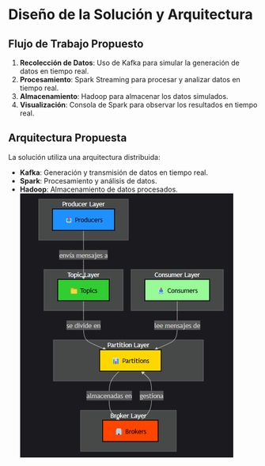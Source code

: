 # Diseño de la Solución y Arquitectura

## Flujo de Trabajo Propuesto
1. **Recolección de Datos**: Uso de Kafka para simular la generación de datos en tiempo real.
2. **Procesamiento**: Spark Streaming para procesar y analizar datos en tiempo real.
3. **Almacenamiento**: Hadoop para almacenar los datos simulados.
4. **Visualización**: Consola de Spark para observar los resultados en tiempo real.

## Arquitectura Propuesta
La solución utiliza una arquitectura distribuida:
- **Kafka**: Generación y transmisión de datos en tiempo real.
- **Spark**: Procesamiento y análisis de datos.
- **Hadoop**: Almacenamiento de datos procesados.
![Diagrama de Arquitectura](img/Diagrama.png)


